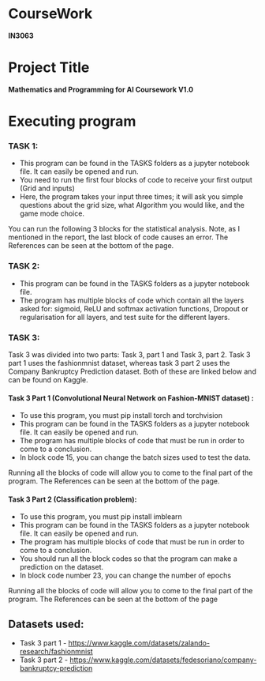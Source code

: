 # CourseWork
**IN3063**

# Project Title

**Mathematics and Programming for AI Coursework V1.0**

# Executing program

### TASK 1:

- This program can be found in the TASKS folders as a jupyter notebook file. It can easily be opened and run.
- You need to run the first four blocks of code to receive your first output (Grid and inputs)
- Here, the program takes your input three times; it will ask you simple questions about the grid size, what Algorithm you would like, and the game mode choice.

You can run the following 3 blocks for the statistical analysis. Note, as I mentioned in the report, the last block of code causes an error.
The References can be seen at the bottom of the page.



### TASK 2:

- This program can be found in the TASKS folders as a jupyter notebook file.
- The program has multiple blocks of code which contain all the layers asked for: sigmoid, ReLU and softmax activation functions, Dropout or regularisation for all layers, and test suite for the different layers.


### TASK 3:

Task 3 was divided into two parts: Task 3, part 1 and Task 3, part 2.
Task 3 part 1 uses the fashionmnist dataset, whereas task 3 part 2 uses the Company Bankruptcy Prediction dataset. Both of these are linked below and can be found on Kaggle.

#### Task 3 Part 1 (Convolutional Neural Network on Fashion-MNIST dataset) :
- To use this program, you must pip install torch and torchvision
- This program can be found in the TASKS folders as a jupyter notebook file. It can easily be opened and run.
- The program has multiple blocks of code that must be run in order to come to a conclusion. 
- In block code 15, you can change the batch sizes used to test the data.

Running all the blocks of code will allow you to come to the final part of the program. 
The References can be seen at the bottom of the page.

#### Task 3 Part 2 (Classification problem):
- To use this program, you must pip install imblearn
- This program can be found in the TASKS folders as a jupyter notebook file. It can easily be opened and run.
- The program has multiple blocks of code that must be run in order to come to a conclusion. 
- You should run all the block codes so that the program can make a prediction on the dataset.
-  In block code number 23, you can change the number of epochs

Running all the blocks of code will allow you to come to the final part of the program. 
The References can be seen at the bottom of the page

## Datasets used:

- Task 3 part 1 - https://www.kaggle.com/datasets/zalando-research/fashionmnist
- Task 3 part 2 - https://www.kaggle.com/datasets/fedesoriano/company-bankruptcy-prediction  


